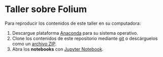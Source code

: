 # Taller sobre Folium

Para reproducir los contenidos de este taller en su computadora:

1. Descargue plataforma [Anaconda](https://www.anaconda.com/) para su sistema operativo.
2. Clone los contenidos de este repositorio mediante [git](https://git-scm.com/) o descárguelos como un [archivo ZIP](https://github.com/mfvargas/taller-folium/archive/master.zip).
3. Abra los __notebooks__ con [Jupyter Notebook](https://jupyter.org/).
